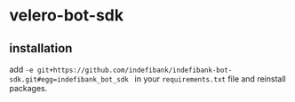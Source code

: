 # velero-bot-sdk


## installation
add `-e git+https://github.com/indefibank/indefibank-bot-sdk.git#egg=indefibank_bot_sdk
` in your `requirements.txt` file and reinstall packages.

